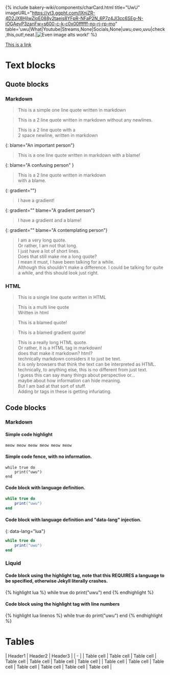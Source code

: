 {% include bakery-wiki/components/charCard.html title="UwU" imageURL="https://yt3.ggpht.com/IXnjZR-4D2JX8HjIwZloE088y2taeis8YFpR-NFaP2N_6P7z4JI3cc6SEg-N-iOGAeyP3zanFw=s600-c-k-c0x00ffffff-no-rj-rp-mo" table='uwu|What|Youtube|Streams,None|Socials,None|uwu,owo,uvu|check,this,out!,neat.|<img src="https://s3-eu-west-2.amazonaws.com/photos.thearticle.com/app/production/articles/2839/cover_desktop_the-rise-and-fall-of-the-fax-machine.jpg" title="Spooky." alt="Even image alts work!">' %}

[This is a link](jeremy.md)
# Text blocks
## Quote blocks
### Markdown
> This is a simple one line quote written in markdown

> This is a 2 line quote
> written in markdown without any newlines.

> This is a 2 line quote with a  
> 2 space newline, written in markdown

{: blame="An important person"}
> This is a one line quote written in markdown with a blame!

{: blame="A confusing person" }
> This is a 2 line quote written in markdown  
> with a blame.

{: gradient=""}
> I have a gradient!

{: gradient="" blame="A gradient person"}
> I have a gradient and a blame!

{: gradient="" blame="A contemplating person"}
> I am a very long quote.  
> Or rather, I am not that long.  
> I just have a lot of short lines.  
> Does that still make me a long quote?  
> I mean it must, I have been talking for a while.  
> Although this shouldn't make a difference.
> I could be talking for quite a while, and this should look just right.

### HTML
<blockquote>This is a single line quote written in HTML</blockquote>
<blockquote>This is a multi line quote<br>Written in html</blockquote>
<blockquote blame="A HTML person">This is a blamed quote!</blockquote>
<blockquote blame="A HTML person, fading away" gradient>This is a blamed gradient quote!</blockquote>
<blockquote blame="A person with a new pespective." >
    This is a really long HTML quote.<br>
    Or rather, it is a HTML tag in markdown!<br>
    does that make it markdown? html?<br>
    technically markdown considers it to just be text.<br>
    it is only browsers that think the text can be interpreted as HTML.<br>
    technically, to anything else, this is no different from just text.<br>
    I guess this can say many things about perspective or...<br>
    maybe about how information can hide meaning.<br>
    But I am bad at that sort of stuff.<br>
    Adding br tags in these is getting infuriating.<br>
</blockquote>

## Code blocks
### Markdown
#### Simple code highlight
`meow meow meow meow meow meow`

#### Simple code fence, with no information.
```
while true do
    print("uwu")
end
```

#### Code block with language definition.
```lua
while true do
    print("uwu")
end
```

#### Code block with language definition and "data-lang" injection.
{: data-lang="lua"}
```lua
while true do
    print("uwu")
end
```
### Liquid
#### Code block using the highlight tag, note that this REQUIRES a language to be specified, otherwise Jekyll literally crashes.
{% highlight lua %}
while true do
    print("uwu")
end
{% endhighlight %}

#### Code block using the highlight tag with line numbers
{% highlight lua linenos %}
while true do
    print("uwu")
end
{% endhighlight %}

# Tables

| Header1   | Header2 | Header3 |
| - |
| Table cell | Table cell | Table cell | Table cell | Table cell | Table cell | Table cell |
| Table cell | Table cell | Table cell | Table cell | Table cell | Table cell | Table cell |